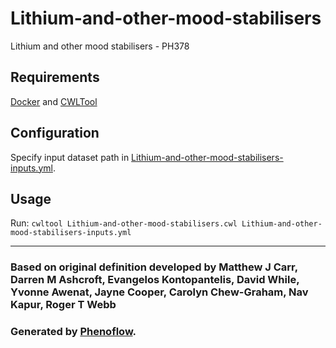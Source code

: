 # Lithium-and-other-mood-stabilisers

Lithium and other mood stabilisers - PH378

## Requirements

[Docker](https://docs.docker.com/install/) and [CWLTool](https://github.com/common-workflow-language/cwltool#install)

## Configuration

Specify input dataset path in [Lithium-and-other-mood-stabilisers-inputs.yml](Lithium-and-other-mood-stabilisers-inputs.yml).

## Usage

Run: `cwltool Lithium-and-other-mood-stabilisers.cwl Lithium-and-other-mood-stabilisers-inputs.yml`

***

### Based on original definition developed by Matthew J Carr, Darren M Ashcroft, Evangelos Kontopantelis, David While, Yvonne Awenat, Jayne Cooper, Carolyn Chew-Graham, Nav Kapur, Roger T Webb
### Generated by [Phenoflow](https://kclhi.org/phenoflow).
